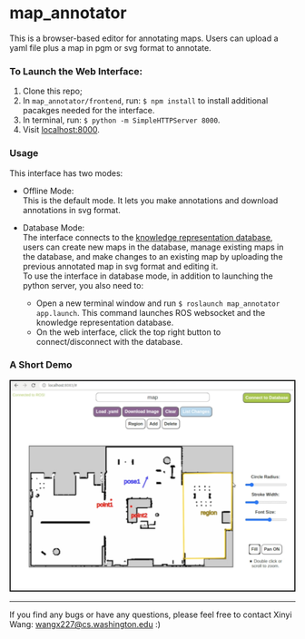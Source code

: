 # map_annotator
This is a browser-based editor for annotating maps. Users can upload a yaml file plus a map in pgm or svg format to annotate.

### To Launch the Web Interface:
1. Clone this repo;
2. In `map_annotator/frontend`, run: `$ npm install` to install additional pacakges needed for the interface.
3. In terminal, run: `$ python -m SimpleHTTPServer 8000`.
4. Visit [localhost:8000](localhost:8000).

### Usage
This interface has two modes:
* Offline Mode:  
This is the default mode. It lets you make annotations and download annotations in svg format.

* Database Mode:  
The interface connects to the [knowledge representation database](https://utexas-bwi.github.io/knowledge_representation/index.html), users can create new maps in the database, manage existing maps in the database, and make changes to an existing map by uploading the previous annotated map in svg format and editing it.  
To use the interface in database mode, in addition to launching the python server, you also need to:
  * Open a new terminal window and run `$ roslaunch map_annotator app.launch`. This command launches ROS websocket and the knowledge representation database.
  * On the web interface, click the top right button to connect/disconnect with the database.

### A Short Demo
<a href="https://youtu.be/y-9LvlOPW6E" target="_blank"><img src="screenshots/screenshot.png" 
alt="Map annotator demo" width="500" border="2" /></a>

***
If you find any bugs or have any questions, please feel free to contact Xinyi Wang: wangx227@cs.washington.edu :)